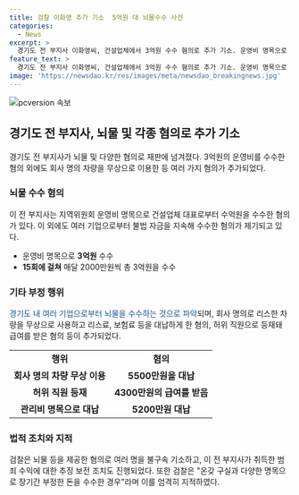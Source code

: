 ```yaml
---
title: 검찰 이화영 추가 기소  5억원 대 뇌물수수 사건
categories:
  - News
excerpt: >
  경기도 전 부지사 이화영씨, 건설업체에서 3억원 수수 혐의로 추가 기소. 운영비 명목으로 15회에 걸쳐 3억원, 차량 무상 이용 등 혐의로 검찰 송치. 빌린 전원주택 무상 이용, 허위 직원 등재로도 혐의. 또한, 뇌물 등 혐의로 4명 기소, 5억3700만원 추징. 검찰 정경유착의 전형, 부정한 돈 수수 지적. 이미 1심에서 징역 9년6개월, 벌금 2억5000만원 선고받은 이화영씨, 대북경협 지원 대가로 법인카드·차량 제공 혐의도.
feature_text: >
  경기도 전 부지사 이화영씨, 건설업체에서 3억원 수수 혐의로 추가 기소. 운영비 명목으로 15회에 걸쳐 3억원, 차량 무상 이용 등 혐의로 검찰 송치. 빌린 전원주택 무상 이용, 허위 직원 등재로도 혐의. 또한, 뇌물 등 혐의로 4명 기소, 5억3700만원 추징. 검찰 정경유착의 전형, 부정한 돈 수수 지적. 이미 1심에서 징역 9년6개월, 벌금 2억5000만원 선고받은 이화영씨, 대북경협 지원 대가로 법인카드·차량 제공 혐의도.
image: 'https://newsdao.kr/res/images/meta/newsdao_breakingnews.jpg'
---
```


<p><img src="https://newsdao.kr/res/images/meta/newsdao_breakingnews.jpg" alt="pcversion 속보" /></p>

<h2 data-ke-size="size26">경기도 전 부지사, 뇌물 및 각종 혐의로 추가 기소</h2>

<p data-ke-size="size16">경기도 전 부지사가 뇌물 및 다양한 혐의로 재판에 넘겨졌다. 3억원의 운영비를 수수한 혐의 외에도 회사 명의 차량을 무상으로 이용한 등 여러 가지 혐의가 추가되었다.</p>

<h3>뇌물 수수 혐의</h3>

<p data-ke-size="size16">이 전 부지사는 지역위원회 운영비 명목으로 건설업체 대표로부터 수억원을 수수한 혐의가 있다. 이 외에도 여러 기업으로부터 불법 자금을 지속해 수수한 혐의가 제기되고 있다.</p>

<ul>
    <li>운영비 명목으로 <b>3억원</b> 수수</li>
    <li><b>15회에 걸쳐</b> 매달 2000만원씩 총 3억원을 수수</li>
</ul>

<h3>기타 부정 행위</h3>

<p data-ke-size="size16"><span style="color: #1a5490;">경기도 내 여러 기업으로부터 뇌물을 수수하는 것으로 파악</span>되며, 회사 명의로 리스한 차량을 무상으로 사용하고 리스료, 보험료 등을 대납하게 한 혐의, 허위 직원으로 등재돼 급여를 받은 혐의 등이 추가되었다.</p>

<table>
    <tr>
        <td style="text-align: center; height: 17px;"><b>행위</b></td>
        <td style="text-align: center; height: 17px;"><b>혐의</b></td>
    </tr>
    <tr>
        <td style="text-align: center; height: 17px;"><b>회사 명의 차량 무상 이용</b></td>
        <td style="text-align: center; height: 17px;"><b>5500만원을 대납</b></td>
    </tr>
    <tr>
        <td style="text-align: center; height: 17px;"><b>허위 직원 등재</b></td>
        <td style="text-align: center; height: 17px;"><b>4300만원의 급여를 받음</b></td>
    </tr>
    <tr>
        <td style="text-align: center; height: 17px;"><b>관리비 명목으로 대납</b></td>
        <td style="text-align: center; height: 17px;"><b>5200만원 대납</b></td>
    </tr>
</table>

<h3>법적 조치와 지적</h3>

<p data-ke-size="size16">검찰은 뇌물 등을 제공한 혐의로 여러 명을 불구속 기소하고, 이 전 부지사가 취득한 범죄 수익에 대한 추징 보전 조치도 진행되었다. 또한 검찰은 "온갖 구실과 다양한 명목으로 장기간 부정한 돈을 수수한 경우"라며 이를 엄격히 지적하였다.</p>

